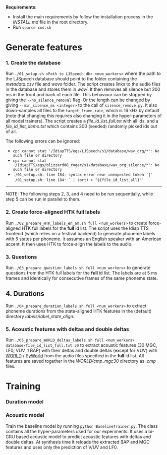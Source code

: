 **Requirements:**
- Install the main requirements by follow the installation process in the *INSTALL.md* file in the root directory.  
- Run ``source cmd.sh``  


# Generate features

### 1. Create the database
Run `./01_setup.sh <Path to LJSpeech db> <num_workers>` where the path to the LJSpeech database should point to the folder containing the *metadata.csv* file and *wavs* folder. The script creates links to the audio files in the database and stores them in *wav/*. It then removes all silence but 200 ms in the front and back of each file. This behaviour can be stopped by giving the `--no_silence_removal` flag. Or the length can be changed by giving `--min_silence_ms <integer>` to the call of `silence_remove.py`. It also down-samples all files to the `target_frame_rate`, which is 16 kHz by default (note that changing this requires also changing it in the hyper-parameters of all model trainers). The script creates a *file_id_list_full.txt* with all ids, and a *file_id_list_demo.txt* which contains 300 (seeded) randomly picked ids out of all.

The following errors can be ignored:
* `cp: cannot stat '/IdiapTTS/egs/LJSpeech/s1/database/wav_org/*': No such file or directory`
* `cp: cannot stat '/IdiapTTS/egs/blizzard08_roger/s1/database/wav_org_silence/*': No such file or directory`
* ``./01_setup.sh: line 184: syntax error near unexpected token `|'``  
  ``./01_setup.sh: line 184: ` | sort) > "${file_id_list_all}"'``

***
NOTE: The following steps 2, 3, and 4 need to be run sequentially, while step 5 can be run in parallel to them.

### 2. Create force-aligned HTK full labels
Run `./02_prepare_HTK_labels_en_am.sh full <num_workers>` to create force-aligned HTK full labels for the **full** id list. The script uses the Idiap TTS frontend (which relies on a festival backend) to generate phoneme labels with 5 states per phoneme. It assumes an English speaker with an American accent. It then uses HTK to force-align the labels to the audio.

### 3. Questions
Run `./03_prepare_question_labels.sh full <num_workers>` to generate questions from the HTK full labels for the **full** id list. The labels are at 5 ms frames and identically for consecutive frames of the same phoneme state.

## 4. Durations
Run `./04_prepare_duration_labels.sh full <num_workers>` to extract phoneme durations from the state-aligned HTK features in the (default) directory *labels/label_state_align*.

### 5. Acoustic features with deltas and double deltas
Run `./05_prepare_WORLD_deltas_labels.sh full <num_workers> database/file_id_list_full.txt 30` to extract acoustic features (30 MGC, LF0, VUV, 1 BAP) with their deltas and double deltas (except for VUV) with [WORLD](https://github.com/mmorise/World) / [PyWorld](https://github.com/JeremyCCHsu/Python-Wrapper-for-World-Vocoder) from the audio files specified in the **full** id list. All features are saved together in the *WORLD/cmp_mgc30* directory as *.cmp* files. 



# Training

### Duration model

### Acoustic model
Train the baseline model by running `python BaselineTrainer.py`. The class contains all the hyper-parameters used for our experiments. It uses a bi-GRU based acoustic model to predict acoustic features with deltas and double deltas. At synthesis time it reloads the extracted BAP and MGC features and uses only the prediction of V/UV and LF0.

